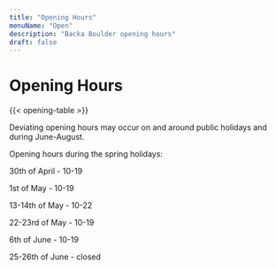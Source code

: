 ```yaml
---
title: "Opening Hours"
menuName: "Open"
description: "Backa Boulder opening hours"
draft: false
---
```


# Opening Hours

{{< opening-table >}}

<!-- 
You can use this template for temporary opening hours
1. Remove this text and the html comment tags
2. Edit the information below
3. Voila, site will display temp opening hours.
4. Don't forget to change the Swedish content.


##

Opening hours during Easter    |
---------------------|----------
Friday April 2nd     | 10-19
Saturday April 3rd   | 10-19
Sunday April 4th     | 10-19
Monday April 5th     | 10-19

-->

Deviating opening hours may occur on and around public holidays and during June-August.

Opening hours during the spring holidays:

30th of April - 10-19

1st of May - 10-19

13-14th of May - 10-22

22-23rd of May - 10-19

6th of June - 10-19

25-26th of June - closed
